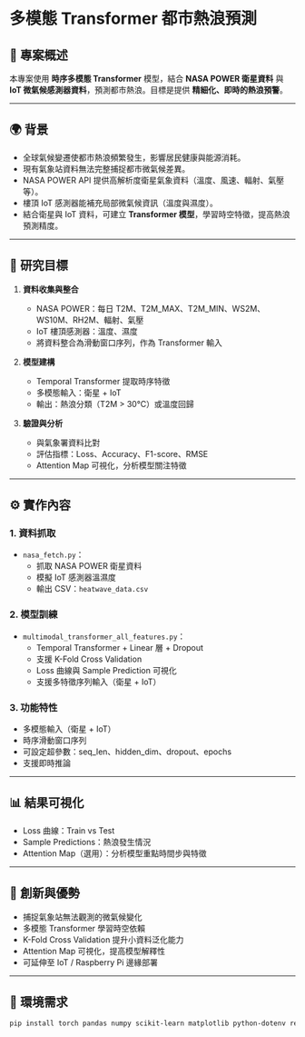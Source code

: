 # 多模態 Transformer 都市熱浪預測

## 📝 專案概述
本專案使用 **時序多模態 Transformer** 模型，結合 **NASA POWER 衛星資料** 與 **IoT 微氣候感測器資料**，預測都市熱浪。目標是提供 **精細化、即時的熱浪預警**。

---

## 🌍 背景
- 全球氣候變遷使都市熱浪頻繁發生，影響居民健康與能源消耗。
- 現有氣象站資料無法完整捕捉都市微氣候差異。
- NASA POWER API 提供高解析度衛星氣象資料（溫度、風速、輻射、氣壓等）。
- 樓頂 IoT 感測器能補充局部微氣候資訊（溫度與濕度）。
- 結合衛星與 IoT 資料，可建立 **Transformer 模型**，學習時空特徵，提高熱浪預測精度。

---

## 🎯 研究目標
1. **資料收集與整合**
   - NASA POWER：每日 T2M、T2M_MAX、T2M_MIN、WS2M、WS10M、RH2M、輻射、氣壓
   - IoT 樓頂感測器：溫度、濕度
   - 將資料整合為滑動窗口序列，作為 Transformer 輸入

2. **模型建構**
   - Temporal Transformer 提取時序特徵
   - 多模態輸入：衛星 + IoT
   - 輸出：熱浪分類（T2M > 30°C）或溫度回歸

3. **驗證與分析**
   - 與氣象署資料比對
   - 評估指標：Loss、Accuracy、F1-score、RMSE
   - Attention Map 可視化，分析模型關注特徵

---

## ⚙️ 實作內容

### 1. 資料抓取
- `nasa_fetch.py`：
  - 抓取 NASA POWER 衛星資料
  - 模擬 IoT 感測器溫濕度
  - 輸出 CSV：`heatwave_data.csv`

### 2. 模型訓練
- `multimodal_transformer_all_features.py`：
  - Temporal Transformer + Linear 層 + Dropout
  - 支援 K-Fold Cross Validation
  - Loss 曲線與 Sample Prediction 可視化
  - 支援多特徵序列輸入（衛星 + IoT）

### 3. 功能特性
- 多模態輸入（衛星 + IoT）
- 時序滑動窗口序列
- 可設定超參數：seq_len、hidden_dim、dropout、epochs
- 支援即時推論

---

## 📊 結果可視化
- Loss 曲線：Train vs Test
- Sample Predictions：熱浪發生情況
- Attention Map（選用）：分析模型重點時間步與特徵

---

## 🚀 創新與優勢
- 捕捉氣象站無法觀測的微氣候變化
- 多模態 Transformer 學習時空依賴
- K-Fold Cross Validation 提升小資料泛化能力
- Attention Map 可視化，提高模型解釋性
- 可延伸至 IoT / Raspberry Pi 邊緣部署

---

## 🔧 環境需求
```bash
pip install torch pandas numpy scikit-learn matplotlib python-dotenv requests

